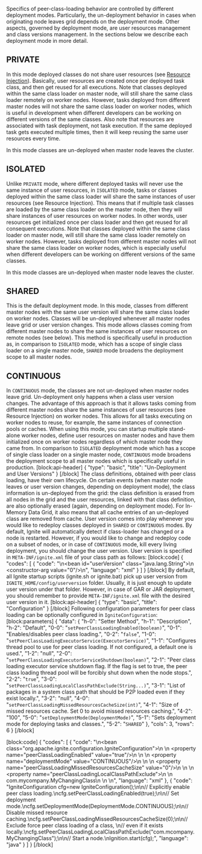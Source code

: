 Specifics of peer-class-loading behavior are controlled by different deployment modes. Particularly, the un-deployment behavior in cases when originating node leaves grid depends on the deployment mode. Other aspects, governed by deployment mode, are user resources management and class versions management. In the sections below we describe each deployment mode in more detail.

## PRIVATE
In this mode deployed classes do not share user resources (see [Resource Injection](doc:resource-injection)).
Basically, user resources are created once per deployed task class, and then get reused for all executions. Note that classes deployed within the same class loader on master node, will still share the same class loader remotely on worker nodes. However, tasks deployed from different master nodes will not share the same class loader on worker nodes, which is useful in development when different developers can be working on different versions of the same classes. Also note that resources are associated with task deployment, not task execution. If the same deployed task gets executed multiple times, then it will keep reusing the same user resources every time.

In this mode classes are un-deployed when master node leaves the cluster.

## ISOLATED
Unlike `PRIVATE` mode, where different deployed tasks will never use the same instance of user resources, in `ISOLATED` mode, tasks or classes deployed within the same class loader will share the same instances of user resources (see Resource Injection). This means that if multiple task classes are loaded by the same class loader on the master node, then they will share instances of user resources on worker nodes. In other words, user resources get initialized once per class loader and then get reused for all consequent executions. Note that classes deployed within the same class loader on master node, will still share the same class loader remotely on worker nodes. However, tasks deployed from different master nodes will not share the same class loader on worker nodes, which is especially useful when different developers can be working on different versions of the same classes.

In this mode classes are un-deployed when master node leaves the cluster.

## SHARED
This is the default deployment mode. In this mode, classes from different master nodes with the same user version will share the same class loader on worker nodes. Classes will be un-deployed whenever all master nodes leave grid or user version changes. This mode allows classes coming from different master nodes to share the same instances of user resources on remote nodes (see below). This method is specifically useful in production as, in comparison to `ISOLATED` mode, which has a scope of single class loader on a single master node, `SHARED` mode broadens the deployment scope to all master nodes.

## CONTINUOUS
In `CONTINUOUS` mode, the classes are not un-deployed when master nodes leave grid. Un-deployment only happens when a class user version changes. The advantage of this approach is that it allows tasks coming from different master nodes share the same instances of user resources (see Resource Injection) on worker nodes. This allows for all tasks executing on worker nodes to reuse, for example, the same instances of connection pools or caches. When using this mode, you can startup multiple stand-alone worker nodes, define user resources on master nodes and have them initialized once on worker nodes regardless of which master node they came from. In comparison to `ISOLATED` deployment mode which has a scope of single class loader on a single master node, `CONTINUOUS` mode broadens the deployment scope to all master nodes which is specifically useful in production.
[block:api-header]
{
  "type": "basic",
  "title": "Un-Deployment and User Versions"
}
[/block]
The class definitions, obtained with peer class loading, have their own lifecycle. On certain events (when master node leaves or user version changes, depending on deployment mode), the class information is un-deployed from the grid: the class definition is erased from all nodes in the grid and the user resources, linked with that class definition, are also optionally erased (again, depending on deployment mode). For In-Memory Data Grid, it also means that all cache entries of an un-deployed class are removed from cache.
User version comes into play whenever you would like to redeploy classes deployed in `SHARED` or `CONTINUOUS` modes. By default, Ignite will automatically detect if class-loader has changed or a node is restarted. However, if you would like to change and redeploy code on a subset of nodes, or in case of `CONTINUOUS` mode,  kill every living deployment, you should change the user version.
User version is specified in `META-INF/ignite.xml` file of your class path as follows:
[block:code]
{
  "codes": [
    {
      "code": "<!-- User version. -->\n<bean id=\"userVersion\" class=\"java.lang.String\">\n    <constructor-arg value=\"0\"/>\n</bean>",
      "language": "xml"
    }
  ]
}
[/block]
By default, all Ignite startup scripts (ignite.sh or ignite.bat) pick up user version from `IGNITE_HOME/config/userversion` folder. Usually, it is just enough to update user version under that folder. However, in case of GAR or JAR deployment, you should remember to provide `META-INF/ignite.xml` file with the desired user version in it.
[block:api-header]
{
  "type": "basic",
  "title": "Configuration"
}
[/block]
Following configuration parameters for peer class loading can be optionally configured in `IgniteConfiguration`:
[block:parameters]
{
  "data": {
    "h-0": "Setter Method",
    "h-1": "Description",
    "h-2": "Default",
    "0-0": "`setPeerClassLoadingEnabled(boolean)`",
    "0-1": "Enables/disables peer class loading.",
    "0-2": "`false`",
    "1-0": "`setPeerClassLoadingExecutorService(ExecutorService)`",
    "1-1": "Configures thread pool to use for peer class loading. If not configured, a default one is used.",
    "1-2": "null",
    "2-0": "`setPeerClassLoadingExecutorServiceShutdown(boolean)`",
    "2-1": "Peer class loading executor service shutdown flag. If the flag is set to true, the peer class loading thread pool will be forcibly shut down when the node stops.",
    "2-2": "`true`",
    "3-0": "`setPeerClassLoadingLocalClassPathExclude(String...)`",
    "3-1": "List of packages in a system class path that should be P2P loaded even if they exist locally.",
    "3-2": "null",
    "4-0": "`setPeerClassLoadingMissedResourcesCacheSize(int)`",
    "4-1": "Size of missed resources cache. Set 0 to avoid missed resources caching.",
    "4-2": "100",
    "5-0": "`setDeploymentMode(DeploymentMode)`",
    "5-1": "Sets deployment mode for deploying tasks and classes.",
    "5-2": "`SHARED`"
  },
  "cols": 3,
  "rows": 6
}
[/block]

[block:code]
{
  "codes": [
    {
      "code": "\n<bean class=\"org.apache.ignite.configuration.IgniteConfiguration\">\n    <!--\n        Explicitly enable peer class loading. Set to false\n        to disable the feature.\n    -->\n    <property name=\"peerClassLoadingEnabled\" value=\"true\"/>\n     \n    <!-- Set deployment mode. -->\n    <property name=\"deploymentMode\" value=\"CONTINUOUS\"/>\n \n    <!-- Disable missed resources caching. -->\n    <property name=\"peerClassLoadingMissedResourcesCacheSize\" value=\"0\"/>\n \n    <!--\n        Exclude force peer class loading of a class,\n        even if exists locally.\n    -->\n    <property name=\"peerClassLoadingLocalClassPathExclude\">\n        <list>\n            <value>com.mycompany.MyChangingClass</value>\n        </list>\n    </property>\n</bean>",
      "language": "xml"
    },
    {
      "code": "IgniteConfiguration cfg=new IgniteConfiguration();\n\n// Explicitly enable peer class loading.\ncfg.setPeerClassLoadingEnabled(true);\n\n// Set deployment mode.\ncfg.setDeploymentMode(DeploymentMode.CONTINUOUS);\n\n// Disable missed resource caching.\ncfg.setPeerClassLoadingMissedResourcesCacheSize(0);\n\n// Exclude force peer class loading of a class, \n// even if it exists locally.\ncfg.setPeerClassLoadingLocalClassPathExclude(\"com.mcompany.MyChangingClass\");\n\n// Start a node.\nIgnition.start(cfg);",
      "language": "java"
    }
  ]
}
[/block]